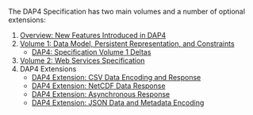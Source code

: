 The DAP4 Specification has two main volumes and a number of optional
extensions:

1.  [Overview: New Features Introduced in
    DAP4](DAP4:_Overview "wikilink")
2.  [Volume 1: Data Model, Persistent Representation, and
    Constraints](DAP4:_Specification_Volume_1 "wikilink")
    - [DAP4: Specification Volume 1
      Deltas](DAP4:_Specification_Volume_1_Deltas "wikilink")
3.  [Volume 2: Web Services
    Specification](DAP4:_Specification_Volume_2 "wikilink")
4.  DAP4 Extensions
    - [DAP4 Extension: CSV Data Encoding and
      Response](DAP4_Extension:_CSV_Data_Encoding_and_Response "wikilink")
    - [DAP4 Extension: NetCDF Data
      Response](DAP4_Extension:_NetCDF_Data_Response "wikilink")
    - [DAP4 Extension: Asynchronous
      Response](DAP4_Extension:_Asynchronous_Response "wikilink")
    - [DAP4 Extension: JSON Data and Metadata
      Encoding](DAP4_Extension:_JSON_Data_and_Metadata_Encoding "wikilink")